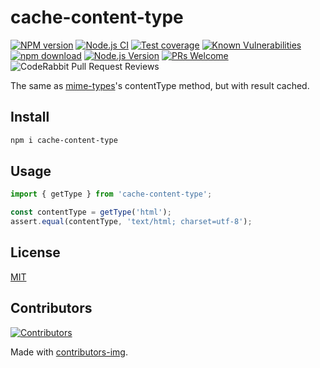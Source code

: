 # cache-content-type

[![NPM version][npm-image]][npm-url]
[![Node.js CI](https://github.com/node-modules/cache-content-type/actions/workflows/nodejs.yml/badge.svg)](https://github.com/node-modules/cache-content-type/actions/workflows/nodejs.yml)
[![Test coverage][codecov-image]][codecov-url]
[![Known Vulnerabilities][snyk-image]][snyk-url]
[![npm download][download-image]][download-url]
[![Node.js Version](https://img.shields.io/node/v/cache-content-type.svg?style=flat)](https://nodejs.org/en/download/)
[![PRs Welcome](https://img.shields.io/badge/PRs-welcome-brightgreen.svg?style=flat-square)](https://makeapullrequest.com)
![CodeRabbit Pull Request Reviews](https://img.shields.io/coderabbit/prs/github/node-modules/cache-content-type)

[npm-image]: https://img.shields.io/npm/v/cache-content-type.svg?style=flat-square
[npm-url]: https://npmjs.org/package/cache-content-type
[codecov-image]: https://codecov.io/github/node-modules/cache-content-type/coverage.svg?branch=master
[codecov-url]: https://codecov.io/github/node-modules/cache-content-type?branch=master
[snyk-image]: https://snyk.io/test/npm/cache-content-type/badge.svg?style=flat-square
[snyk-url]: https://snyk.io/test/npm/cache-content-type
[download-image]: https://img.shields.io/npm/dm/cache-content-type.svg?style=flat-square
[download-url]: https://npmjs.org/package/cache-content-type

The same as [mime-types](https://github.com/jshttp/mime-types)'s contentType method, but with result cached.

## Install

```bash
npm i cache-content-type
```

## Usage

```ts
import { getType } from 'cache-content-type';

const contentType = getType('html');
assert.equal(contentType, 'text/html; charset=utf-8');
```

## License

[MIT](LICENSE)

## Contributors

[![Contributors](https://contrib.rocks/image?repo=node-modules/cache-content-type)](https://github.com/node-modules/cache-content-type/graphs/contributors)

Made with [contributors-img](https://contrib.rocks).
